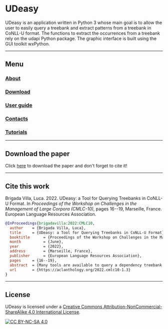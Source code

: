 # UDeasy

UDeasy is an application written in Python 3 whose main goal is to allow
the user to easily query a treebank and extract patterns from a treebank in
CoNLL-U format.
The functions to extract the occurrences from a treebank rely on the udapi
Python package. The graphic interface is built using the GUI toolkit
wxPython.

___

## Menu

### [About](about.md)
### [Download](download.md)
### [User guide](user_guide.md)
### [Contacts](contacts.md)
### [Tutorials](tutorials.md)

___

## Download the paper

Click [here](http://www.lrec-conf.org/proceedings/lrec2022/workshops/CMLC10/pdf/2022.cmlc10-1.3.pdf) to download the paper and don't forget to cite it!

___

## Cite this work

Brigada Villa, Luca. 2022. UDeasy: a Tool for Querying Treebanks in CoNLL-U Format. In _Proceedings of the Workshop on Challenges in the Management of Large Corpora (CMLC-10)_, pages 16--19, Marseille, France. European Language Resources Association.

```bibtex
@InProceedings{brigadavilla:2022:CMLC10,
  author    = {Brigada Villa, Luca},
  title     = {UDeasy: a Tool for Querying Treebanks in CoNLL-U Format},
  booktitle      = {Proceedings of the Workshop on Challenges in the Management of Large Corpora (CMLC-10)},
  month          = {June},
  year           = {2022},
  address        = {Marseille, France},
  publisher      = {European Language Resources Association},
  pages     = {16--19},
  abstract  = {Many tools are available to query a dependency treebank, but they require the users to know a query language. In this paper I present UDeasy, an application whose main goal is to allow the users to easily query and extract patterns from a dependency treebank in CoNLL-U format.},
  url       = {https://aclanthology.org/2022.cmlc10-1.3}
}
```

___

## License

UDeasy is licensed under a [Creative Commons Attribution-NonCommercial-ShareAlike 4.0 International License][cc-by-nc-sa].

[![CC BY-NC-SA 4.0][cc-by-nc-sa-image]][cc-by-nc-sa]

[cc-by-nc-sa]: http://creativecommons.org/licenses/by-nc-sa/4.0/
[cc-by-nc-sa-image]: https://licensebuttons.net/l/by-nc-sa/4.0/88x31.png
